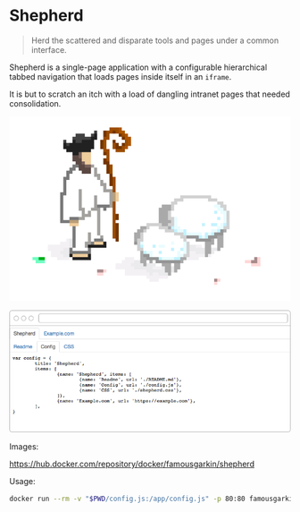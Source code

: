 # Shepherd

> Herd the scattered and disparate tools and pages under a common interface.

Shepherd is a single-page application with a configurable hierarchical tabbed navigation that loads pages inside itself in an `iframe`.

It is but to scratch an itch with a load of dangling intranet pages that needed consolidation.

![](assets/shepherd.png)

![](assets/example.png)

Images:

https://hub.docker.com/repository/docker/famousgarkin/shepherd

Usage:

```sh
docker run --rm -v "$PWD/config.js:/app/config.js" -p 80:80 famousgarkin/shepherd
```
